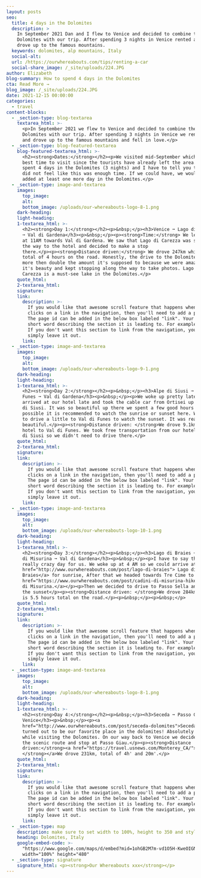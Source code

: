 ```yaml
---
layout: posts
seo:
  title: 4 days in the Dolomites
  description: >
    In September 2021 Dan and I flew to Venice and decided to combine the
    Dolomites with our trip. After spending 3 nights in Venice rented a car and
    drove up to the famous mountains.
  keywords: dolomites, alp mountains, Italy
  social-alt:
  url: /https://ourwhereabouts.com/tips/renting-a-car
  social-share_image: /_site/uploads/224.JPG
author: Elizabeth
blog-summary: How to spend 4 days in the Dolomites
cta: Read More →
blog_image: /_site/uploads/224.JPG
date: 2021-12-15 00:00:00
categories:
  - travel
content-blocks:
  - _section-type: blog-textarea
    textarea_html: >-
      <p>In September 2021 we flew to Venice and decided to combine the
      Dolomites with our trip. After spending 3 nights in Venice we rented a car
      and drove up to the famous mountains and fell in love.</p>
  - _section-type: blog-featured-textarea
    blog-featured-textarea_html: >-
      <h2><strong>Dates:</strong></h2><p>We visited mid-September which is the
      best time to visit since the tourists have already left the area.</p><p>We
      spent 4 days in the Dolomites (3 nights) and I have to tell you that we
      did not feel like this was enough time. If we could have, we would have
      added at least one more day in the Dolomites.</p>
  - _section-type: image-and-textarea
    images:
      top_image:
      alt:
      bottom_image: /uploads/our-whereabouts-logo-8-1.png
    dark-heading:
    light-heading:
    1-textarea_html: >-
      <h2><strong>Day 1:</strong></h2><p>&nbsp;</p><h3>Venice ➞ Lago di Carezza
      ➞ Val di Gardena</h3><p>&nbsp;</p><p><strong>Time:</strong> We left Mestre
      at 11AM towards Val di Gardena. We saw that Lago di Carezza was sort-of on
      the way to the hotel and decided to make a stop
      there.</p><p><strong>Distance driven:</strong> We drove 247km which is a
      total of 4 hours on the road. Honestly, the drive to the Dolomites took us
      more then double the amount it's supposed to because we were amazed by
      it's beauty and kept stopping along the way to take photos. Lago di
      Carezza is a must-see lake in the Dolomites.</p>
    quote_html:
    2-textarea_html:
    signature:
    link:
      description: >-
        If you would like that awesome scroll feature that happens when someone
        clicks on a link in the navigation, then you'll need to add a page id.
        The page id can be added in the below box labeled "link". Your id is a
        short word describing the section it is leading to. For example- about.
        If you don't want this section to link from the navigation, you can
        simply leave it out.
      link:
  - _section-type: image-and-textarea
    images:
      top_image:
      alt:
      bottom_image: /uploads/our-whereabouts-logo-9-1.png
    dark-heading:
    light-heading:
    1-textarea_html: >-
      <h2><strong>Day 2:</strong></h2><p>&nbsp;</p><h3>Alpe di Siusi ➞ Val di
      Funes ➞ Val di Gardena</h3><p>&nbsp;</p><p>We woke up pretty late since we
      arrived at our hotel late and took the cable car from Ortisei up to Alpe
      di Siusi. It was so beautiful up there we spent a few good hours here. If
      possible it is recommended to watch the sunrise or sunset here. We decided
      to drive a little to Val di Funes to watch the sunset. It was really
      beautiful.</p><p><strong>Distance driven: </strong>We drove 9.1km from our
      hotel to Val di Funes. We took free transportation from our hotel to Alpe
      di Siusi so we didn't need to drive there.</p>
    quote_html:
    2-textarea_html:
    signature:
    link:
      description: >-
        If you would like that awesome scroll feature that happens when someone
        clicks on a link in the navigation, then you'll need to add a page id.
        The page id can be added in the below box labeled "link". Your id is a
        short word describing the section it is leading to. For example- about.
        If you don't want this section to link from the navigation, you can
        simply leave it out.
      link:
  - _section-type: image-and-textarea
    images:
      top_image:
      alt:
      bottom_image: /uploads/our-whereabouts-logo-10-1.png
    dark-heading:
    light-heading:
    1-textarea_html: >-
      <h2><strong>Day 3:</strong></h2><p>&nbsp;</p><h3>Lago di Braies ➞ Cadini
      di Misurina ➞ Val di Gardena</h3><p>&nbsp;</p><p>I have to say this was a
      really crazy day for us. We woke up at 4 AM so we could arrive at<a
      href="http://www.ourwhereabouts.com/post/lago-di-braies"> Lago di
      Braies</a> for sunrise, After that we headed towards Tre Cime to hike<a
      href="https://www.ourwhereabouts.com/post/cadini-di-misurina-hike"> Cadini
      di Misurina.</a></p><p>Then we decided to drive to Passo Sella and watch
      the sunset</p><p><strong>Distance driven: </strong>We drove 284km, which
      is 5.5 hours total on the road.</p><p>&nbsp;</p><p>&nbsp;</p>
    quote_html:
    2-textarea_html:
    signature:
    link:
      description: >-
        If you would like that awesome scroll feature that happens when someone
        clicks on a link in the navigation, then you'll need to add a page id.
        The page id can be added in the below box labeled "link". Your id is a
        short word describing the section it is leading to. For example- about.
        If you don't want this section to link from the navigation, you can
        simply leave it out.
      link:
  - _section-type: image-and-textarea
    images:
      top_image:
      alt:
      bottom_image: /uploads/our-whereabouts-logo-8-1.png
    dark-heading:
    light-heading:
    1-textarea_html: >-
      <h2><strong>Day 4:</strong></h2><p>&nbsp;</p><h3>Seceda ➞ Passo Giau ➞
      Venice</h3><p>&nbsp;</p><p><a
      href="http://www.ourwhereabouts.com/post/seceda-dolomites">Seceda</a>
      turned out to be our favorite place in the dolomites! Absolutely a must
      while visiting the Dolomites. On our way back to Venice we decided to take
      the scenic route and stop at Passo Giau.</p><p><strong>Distance
      driven:</strong><a href="https://travel.usnews.com/Monterey_CA/"><strong>
      </strong>︎</a>We drove 231km, total of 4h' and 20m'.</p>
    quote_html:
    2-textarea_html:
    signature:
    link:
      description: >-
        If you would like that awesome scroll feature that happens when someone
        clicks on a link in the navigation, then you'll need to add a page id.
        The page id can be added in the below box labeled "link". Your id is a
        short word describing the section it is leading to. For example- about.
        If you don't want this section to link from the navigation, you can
        simply leave it out.
      link:
  - _section-type: map
    description: make sure to set width to 100%, height to 350 and style to border 2
    heading: Dolomites, Italy
    google-embed-code: >-
      "https://www.google.com/maps/d/embed?mid=1ohGB2M7m-vd1O5H-KweOIGNlDMVstEE&ehbc=2E312F"
      width="100%" height="480"
  - _section-type: signature
    signature_html: <p><strong>Our Whereabouts xxx</strong></p>
---
```

